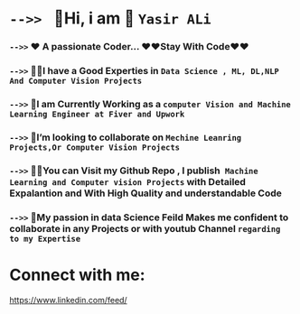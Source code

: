   # `-->> `                                                🔭Hi,  i am  👋     `Yasir ALi ` 

 ### `-->>`                                           ❤️ A passionate Coder... ❤️❤️Stay With Code❤️❤️




 ### `-->>`  👨‍🔬I have a Good Experties  in `Data Science , ML, DL,NLP And Computer Vision Projects `




 ### `-->>`  👀I am Currently Working as a `computer Vision and Machine Learning Engineer at Fiver and Upwork`



 ### `-->>`   👯I’m looking to collaborate on `Mechine Leanring Projects,Or Computer Vision Projects`




 ### `-->>`   👨‍💻You can Visit my Github Repo , I publish` Machine Learning and Computer vision Projects` with Detailed Expalantion and With High Quality and understandable Code





### `-->>`  💞️My passion in data Science Feild Makes me confident to collaborate in any Projects or with youtub Channel  ` regarding to my Expertise `


# Connect with me:

https://www.linkedin.com/feed/


